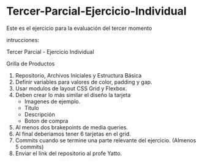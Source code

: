 # Tercer-Parcial-Ejercicio-Individual
Este es el ejercicio para la evaluación del tercer momento

intrucciones:

Tercer Parcial - Ejercicio Individual

Grilla de Productos

1. Repositorio, Archivos Iniciales y Estructura Básica
2. Definir variables para valores de color, padding y gap.
3. Usar modulos de layout CSS Grid y Flexbox.
4. Deben crear lo más similar el diseño la tarjeta
   - Imagenes de ejemplo. 
   - Titulo
   - Descripción
   - Boton de compra
5. Al menos dos brakepoints de media queries.
6. Al final deberiamos tener 6 tarjetas en el grid.
7. Commits cuando se termine una parte relevante del ejercicio. (Almenos 5 commits)
8. Enviar el link del repositorio al profe Yatto.